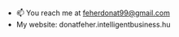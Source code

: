 - 📫 You reach me at feherdonat99@gmail.com
- My website: donatfeher.intelligentbusiness.hu





<!---
Dodni/Dodni is a ✨ special ✨ repository because its `README.md` (this file) appears on your GitHub profile.
You can click the Preview link to take a look at your changes.
--->

